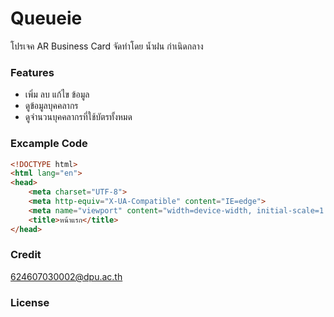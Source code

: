 # Queueie
โปรเจค AR Business Card จัดทำโดย น้ำฝน กำเนิดกลาง
### Features
* เพิ่ม ลบ แก้ไข ข้อมูล
* ดูข้อมูลบุคคลากร
* ดูจำนวนบุคคลากรที่ใช้บัตรทั้งหมด
### Excample Code
```html
<!DOCTYPE html>
<html lang="en">
<head>
    <meta charset="UTF-8">
    <meta http-equiv="X-UA-Compatible" content="IE=edge">
    <meta name="viewport" content="width=device-width, initial-scale=1.0">
    <title>หน้าแรก</title>
</head>
```
### Credit
624607030002@dpu.ac.th
### License

